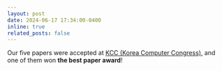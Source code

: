 ```yaml
---
layout: post
date: 2024-06-17 17:34:00-0400
inline: true
related_posts: false
---
```


Our five papers were accepted at [KCC (Korea Computer Congress)](https://www.kiise.or.kr/conference/kcc/2024/), and one of them won **the best paper award**!
